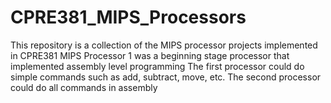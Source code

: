 # CPRE381_MIPS_Processors
This repository is a collection of the MIPS processor projects implemented in CPRE381
MIPS Processor 1 was a beginning stage processor that implemented assembly level programming
The first processor could do simple commands such as add, subtract, move, etc.
The second processor could do all commands in assembly
